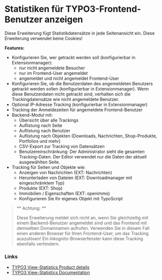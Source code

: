 # Statistiken für TYPO3-Frontend-Benutzer anzeigen

Diese Erweiterung fügt Statistikdatensätze in jede Seitenansicht ein. Diese Erweiterung verwendet keine Cookies!

**Features:**

* Konfigurieren Sie, wer getrackt werden soll (konfigurierbar in Extensionmanager):
    * nur nicht angemeldete Besucher
    * nur im Frontend-User angemeldet
    * angemeldet und nicht angemeldet Frontend-User
* Konfigurieren Sie, ob die Benutzerdaten des angemeldeten Benutzers getrackt werden sollen (konfigurierbar in Extensionmanager). Wenn diese Benutzerdaten nicht getrackt sind, verhalten sich die Trackingdatensätze wie nicht angemeldete Benutzer.
* Optional IP-Adresse Tracking (konfigurierbar in Extensionmanager)
* Tracking der Anmeldezeiten für angemeldete Frontend-Benutzer
* Backend-Modul mit:
    * Übersicht über alle Trackings
    * Auflistung nach Seite
    * Auflistung nach Benutzer
    * Auflistung nach Objekten (Downloads, Nachrichten, Shop-Produkte, Portfolios und mehr)
    * CSV-Export zur Tracking von Datensätzen
    * Benutzereinschränkung: Der Administrator sieht die gesamten Tracking-Daten. Der Editor verwendet nur die Daten der aktuell ausgewählten Seite.
* Tracking für Seiten und Objekte wie:
    * Anzeigen von Nachrichten (EXT: Nachrichten)
    * Herunterladen von Dateien (EXT: Downloadmanager mit eingeschränktem Typ)
    * Produkte (EXT: Shop)
    * Immobilien / Eigenschaften (EXT: openimmo)
    * Konfigurieren Sie Ihr eigenes Objekt mit TypoScript

> ** Achtung: **
>
> Diese Erweiterung meldet sich nicht an, wenn Sie gleichzeitig mit einem Backend-Benutzer angemeldet sind und das Frontend mit demselben Domainnamen aufrufen. Verwenden Sie in diesem Fall einen anderen Browser für Ihren Frontend-User, um das Tracking auszulösen! Ein Inkognito-Browserfenster kann diese Tracking ebenfalls verhindern.



### Links

*   [TYPO3 View-Statistics Product details][link-typo3-view-statistics-product-details]
*   [TYPO3 View-Statistics Documentation][link-typo3-view-statistics-documentation]



[link-typo3-view-statistics-product-details]: https://www.coding.ms/products/typo3-view-statistics/ "TYPO3 View-Statistics Product details"
[link-typo3-view-statistics-documentation]: https://www.coding.ms/documentation/typo3-view-statistics/ "TYPO3 View-Statistics Documentation"
